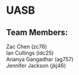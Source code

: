 # UASB

## Team Members:
Zac Chen (zc76)    
Ian Cullings (idc25)    
Ananya Gangadhar (ag757)    
Jennifer Jackson (jkj46)    
